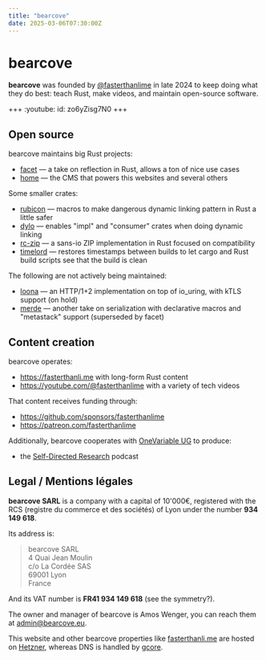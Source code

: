 ```yaml
---
title: "bearcove"
date: 2025-03-06T07:30:00Z
---
```


# bearcove

**bearcove** was founded by [@fasterthanlime](https://fasterthanli.me) in late
2024 to keep doing what they do best: teach Rust, make videos, and maintain
open-source software.

+++
:youtube:
  id: zo6yZisg7N0
+++

## Open source

bearcove maintains big Rust projects:

  * [facet](https://facet.rs) — a take on reflection in Rust, allows a ton of nice use cases
  * [home](https://home.bearcove.eu) — the CMS that powers this websites and several others

Some smaller crates:

  * [rubicon](https://github.com/bearcove/rubicon) — macros to make dangerous dynamic linking pattern in Rust a little safer
  * [dylo](https://github.com/bearcove/dylo) — enables "impl" and "consumer" crates when doing dynamic linking
  * [rc-zip](https://github.com/bearcove/rc-zip) — a sans-io ZIP implementation in Rust focused on compatibility
  * [timelord](https://github.com/fasterthanlime/timelord) — restores timestamps between builds to let cargo and Rust build scripts see that the build is clean

The following are not actively being maintained:

  * [loona](https://github.com/bearcove/loona) — an HTTP/1+2 implementation on top of io_uring, with kTLS support (on hold)
  * [merde](https://github.com/bearcove/merde) — another take on serialization with declarative macros and "metastack" support (superseded by facet)

## Content creation

bearcove operates:

  * <https://fasterthanli.me> with long-form Rust content
  * <https://youtube.com/@fasterthanlime> with a variety of tech videos

That content receives funding through:

  * <https://github.com/sponsors/fasterthanlime>
  * <https://patreon.com/fasterthanlime>

Additionally, bearcove cooperates with [OneVariable UG](https://onevariable.com) to produce:

  * the [Self-Directed Research](https://sdr-podcast.com) podcast

## Legal / Mentions légales

**bearcove SARL** is a company with a capital of 10'000€, registered with the
RCS (registre du commerce et des sociétés) of Lyon under the number **934 149 618**.

Its address is:

> bearcove SARL \
> 4 Quai Jean Moulin \
> c/o La Cordée SAS \
> 69001 Lyon \
> France

And its VAT number is **FR41 934 149 618** (see the symmetry?).

The owner and manager of bearcove is Amos Wenger, you can reach them at [admin@bearcove.eu](admin@bearcove.eu).

This website and other bearcove properties like [fasterthanli.me](https://fasterthanli.me) are
hosted on [Hetzner](https://hetzner.com), whereas DNS is handled by [gcore](https://gcore.com).
